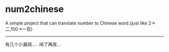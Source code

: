 # num2chinese
A simple project that can translate number to Chinese word.(just like 2->二,100->一百)


----------------------------------------------------------------------------------------------------------------------------------------


有几个小漏洞.....
闲了再改...
